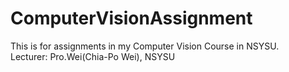 # ComputerVisionAssignment 
This is for assignments in my Computer Vision Course in NSYSU.  
Lecturer: Pro.Wei(Chia-Po Wei), NSYSU
